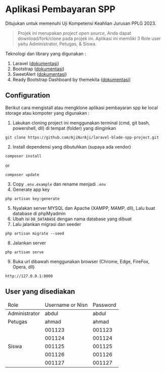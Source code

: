 # Aplikasi Pembayaran SPP

Ditujukan untuk memenuhi Uji Kompetensi Keahlian Jurusan PPLG 2023.
> Projek ini merupakan _project open source_, Anda dapat download/fork/clone pada projek ini.
> Aplikasi ini memiliki 3 Role user yaitu Administrator, Petugas, & Siswa.

Teknologi dan library yang digunakan :
1. Laravel (<a href="https://laravel.com/docs/10.x" target="_blank">dokumentasi</a>)
2. Bootstrap (<a href="https://realrashid.github.io/sweet-alert/install" target="_blank">dokumentasi</a>)
3. SweetAlert (<a href="https://getbootstrap.com/docs/5.3/getting-started/introduction/" target="_blank">dokumentasi</a>)
4. Ready Bootstrap Dashboard by themekita (<a href="https://themekita.com/ready-bootstrap-dashboard.html" target="_blank">dokumentasi</a>)

## Configuration
Berikut cara mengistall atau mengklone aplikasi pembayaran spp ke local storage atau kompoter yang digunakan :
1. Lakukan cloning project ini menggunakan terminal (cmd, git bash, powershell, dll) di tempat (folder) yang diinginkan    
```
git clone https://github.com/AjiNurAji/laravel-blade-spp-project.git
```
2. Install dependensi yang dibutuhkan (supaya ada vendor)
```
composer install
```
or
```
composer update
```
3. Copy `.env.example` dan rename menjadi `.env`
4. Generate app key
```
php artisan key:generate
```
5. Nyalakan server MYSQL dan Apache (XAMPP, MAMP, dll), Lalu buat database di phpMyadmin
6. Ubah isi `DB_DATABASE` dengan nama database yang dibuat
7. Lalu jalankan migrasi dan seeder
```
php artisan migrate --seed
```
8. Jalankan server
```
php artisan serve
```
9. Buka url dibawah menggunakan browser (Chrome, Edge, FireFox, Opera, dll)
```
http://127.0.0.1:8000
```

## User yang disediakan
<table>
    <thead>
        <td>Role</td>
        <td>Username or Nisn</td>
        <td>Password</td>
    </thead>
    <tbody>
        <tr>
            <td>Administrator</td>
            <td>abdul</td>
            <td>abdul</td>
        </tr>
        <tr>
            <td>Petugas</td>
            <td>ahmad</td>
            <td>ahmad</td>
        </tr>
        <tr>
            <td rowspan="5">Siswa</td>
            <td>001123</td>
            <td>001123</td>
        </tr>
        <tr>
            <td>001124</td>
            <td>001124</td>
        </tr>
        <tr>
            <td>001125</td>
            <td>001125</td>
        </tr>
        <tr>
            <td>001126</td>
            <td>001126</td>
        </tr>
        <tr>
            <td>001127</td>
            <td>001127</td>
        </tr>
    </tbody>
</table>